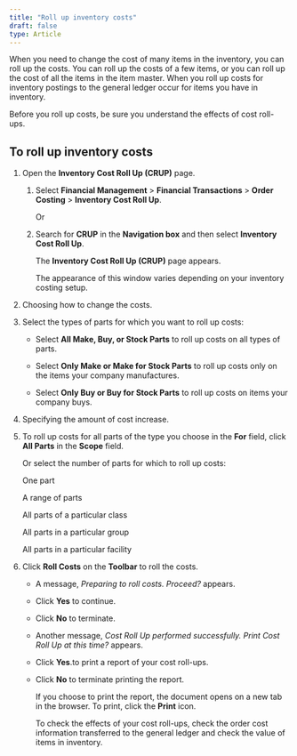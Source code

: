 ```yaml
---
title: "Roll up inventory costs"
draft: false
type: Article
---
```


When you need to change the cost of many items in the inventory, you can roll up the costs. You can roll up the costs of a few items, or you can roll up the cost of all the items in the item master. When you roll up costs for inventory postings to the general ledger occur for items you have in inventory.

Before you roll up costs, be sure you understand the effects of cost roll-ups.

## To roll up inventory costs

1. Open the **Inventory Cost Roll Up (CRUP)** page.

   1. Select **Financial Management** > **Financial Transactions** > **Order Costing** > **Inventory Cost Roll Up**.

        Or

   2. Search for **CRUP** in the **Navigation box** and then select **Inventory Cost Roll Up**.

       The **Inventory Cost Roll Up (CRUP)** page appears.

        The appearance of this window varies depending on your inventory costing setup.

2. Choosing how to change the costs.

3. Select the types of parts for which you want to roll up costs:

   - Select **All Make, Buy, or Stock Parts** to roll up costs on all types of parts.

   - Select **Only Make or Make for Stock Parts** to roll up costs only on the items your company manufactures.

   - Select **Only Buy or Buy for Stock Parts** to roll up costs on items your company buys.

4. Specifying the amount of cost increase.

5. To roll up costs for all parts of the type you choose in the **For** field, click **All Parts** in the **Scope** field.

   Or select the number of parts for which to roll up costs:

   One part

   A range of parts

   All parts of a particular class

   All parts in a particular group

   All parts in a particular facility

6. Click **Roll Costs** on the **Toolbar** to roll the costs.

   - A message, *Preparing to roll costs. Proceed?* appears.

   - Click **Yes** to continue.

   - Click **No** to terminate.

   - Another message, *Cost Roll Up performed successfully. Print Cost Roll Up at this time?* appears.

   - Click **Yes**.to print a report of your cost roll-ups.

   - Click **No** to terminate printing the report.

        If you choose to print the report, the document opens on a new tab in the browser. To print, click the **Print** icon.

        To check the effects of your cost roll-ups, check the order cost information transferred to the general ledger and check the value of items in inventory.

​